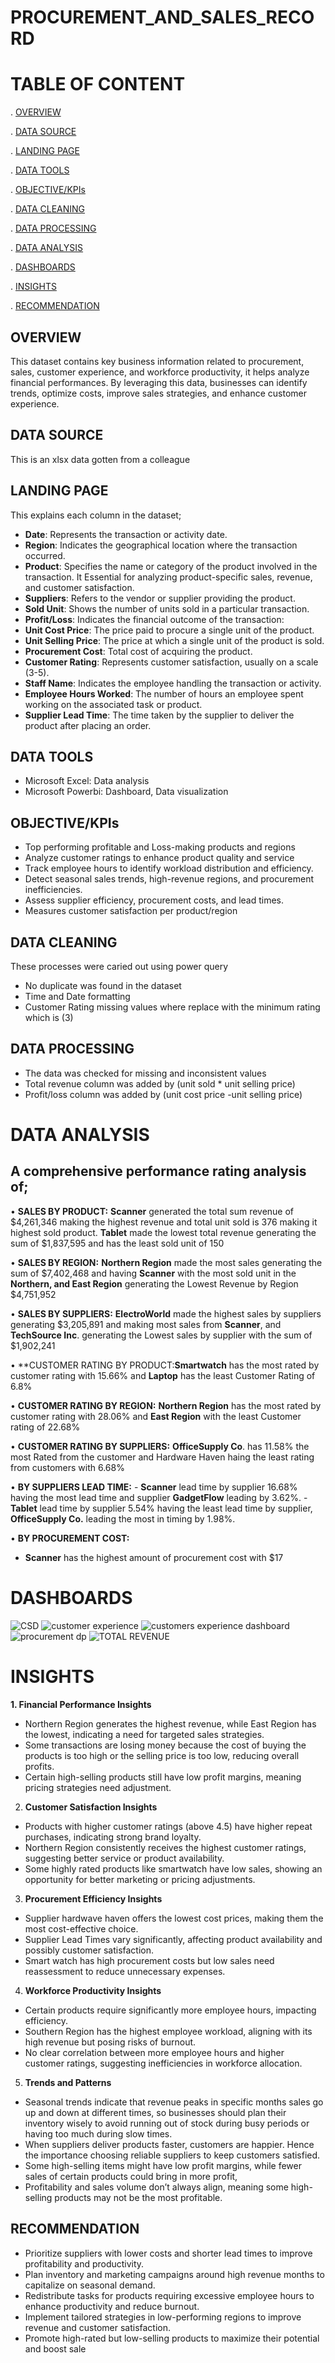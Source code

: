 # PROCUREMENT_AND_SALES_RECORD
# TABLE OF CONTENT
. [OVERVIEW](#overview)

. [DATA SOURCE](#data-source)

. [LANDING PAGE](#landing-page)

. [DATA TOOLS](#data-tools)

. [OBJECTIVE/KPIs](#objectivekpis)

. [DATA CLEANING](#data-cleaning)

. [DATA PROCESSING](#data-processing)

. [DATA ANALYSIS](#data-analysis)

. [DASHBOARDS](#dashboards)

. [INSIGHTS](#insights)

. [RECOMMENDATION](#recommendation)
## OVERVIEW
This dataset contains key business information related to procurement, sales, customer experience, and workforce productivity, it helps analyze financial performances. By leveraging this data, businesses can identify trends, optimize costs, improve sales strategies, and enhance customer experience.
## DATA SOURCE
This is an xlsx data gotten from a colleague 
## LANDING PAGE
This explains each column in the dataset;
-	**Date**: Represents the transaction or activity date.
-	**Region**: Indicates the geographical location where the transaction occurred.
-	**Product**: Specifies the name or category of the product involved in the transaction. It Essential for analyzing product-specific sales, revenue, and customer satisfaction.
-	**Suppliers**: Refers to the vendor or supplier providing the product.
- **Sold Unit**: Shows the number of units sold in a particular transaction.
- **Profit/Loss**: Indicates the financial outcome of the transaction:
- **Unit Cost Price**: The price paid to procure a single unit of the product.
- **Unit Selling Price**: The price at which a single unit of the product is sold.
-	**Procurement Cost**: Total cost of acquiring the product.
- **Customer Rating**: Represents customer satisfaction, usually on a scale (3-5).
- **Staff Name**: Indicates the employee handling the transaction or activity.
- **Employee Hours Worked**: The number of hours an employee spent working on the associated task or product.
- **Supplier Lead Time**: The time taken by the supplier to deliver the product after placing an order.
## DATA TOOLS
- Microsoft Excel: Data analysis
- Microsoft Powerbi: Dashboard, Data visualization 
## OBJECTIVE/KPIs
- Top performing profitable and Loss-making products and regions
- Analyze customer ratings to enhance product quality and service
- Track employee hours to identify workload distribution and efficiency.
- Detect seasonal sales trends, high-revenue regions, and procurement inefficiencies.
- Assess supplier efficiency, procurement costs, and lead times.
- Measures customer satisfaction per product/region
## DATA CLEANING
These processes were caried out using power query
- No duplicate was found in the dataset
- Time and Date formatting
- Customer Rating missing values where replace with the minimum rating which is (3)
## DATA PROCESSING
-	The data was checked for missing and inconsistent values
-	Total revenue column was added by (unit sold * unit selling price)
-	Profit/loss column was added by (unit cost price -unit selling price)
# DATA ANALYSIS
## A comprehensive performance rating analysis of;
•	**SALES BY PRODUCT:** **Scanner** generated the total sum revenue of $4,261,346 making the highest revenue and total unit sold is 376 making it highest sold product.  **Tablet** made the lowest total revenue generating the sum of $1,837,595 and has the least sold unit of 150

•	**SALES BY REGION:** **Northern Region** made the most sales generating the sum of $7,402,468 and having **Scanner** with the most sold unit in the **Northern, and East Region** generating the Lowest Revenue by Region $4,751,952

• **SALES BY SUPPLIERS:** **ElectroWorld** made the highest sales by suppliers generating $3,205,891 and making most sales from **Scanner**, and **TechSource Inc**. generating the Lowest sales by supplier with the sum of $1,902,241

•	**CUSTOMER RATING BY PRODUCT:**Smartwatch** has the most rated by customer rating with 15.66% and **Laptop** has the least Customer Rating of 6.8%

•	**CUSTOMER RATING BY REGION:** **Northern Region** has the most rated by customer rating with 28.06% and **East Region** with the least Customer rating of 22.68%

•	**CUSTOMER RATING BY SUPPLIERS:** **OfficeSupply Co**. has 11.58% the most Rated from the customer and Hardware Haven haing the least rating from customers with 6.68%

•	**BY SUPPLIERS LEAD TIME:**
    - **Scanner** lead time by supplier 16.68% having the most lead time and supplier **GadgetFlow** leading by 3.62%.
    - **Tablet** lead time by supplier 5.54% having the least lead time by supplier, **OfficeSupply Co.** leading the most in timing by 1.98%.

•	**BY PROCUREMENT COST:**
   - **Scanner** has the highest amount of procurement cost with $17
# DASHBOARDS
![CSD](https://github.com/user-attachments/assets/14c78be6-04bf-4dca-9632-22612a1cc64d)
![customer experience](https://github.com/user-attachments/assets/163da22b-6f73-4fc2-b598-1e41ed91fceb)
![customers experience dashboard](https://github.com/user-attachments/assets/6ea4b982-3687-41d4-827f-084d9d26c05c)
![procurement dp](https://github.com/user-attachments/assets/cf301cc4-ea60-4589-bb0f-3e864b3de669)
![TOTAL REVENUE](https://github.com/user-attachments/assets/ba5be7c3-5f93-47bf-a22e-15bd3710094d)





# INSIGHTS
**1.	Financial Performance Insights**
-	Northern Region generates the highest revenue, while East Region has the lowest, indicating a need for targeted sales strategies.
-	Some transactions are losing money because the cost of buying the products is too high or the selling price is too low, reducing overall profits.
-	Certain high-selling products still have low profit margins, meaning pricing strategies need adjustment.
2.	**Customer Satisfaction Insights**
-	Products with higher customer ratings (above 4.5) have higher repeat purchases, indicating strong brand loyalty.
-	Northern Region consistently receives the highest customer ratings, suggesting better service or product availability.
-	Some highly rated products like smartwatch have low sales, showing an opportunity for better marketing or pricing adjustments.
3.	**Procurement Efficiency Insights**
-	Supplier hardwave haven offers the lowest cost prices, making them the most cost-effective choice.
-	Supplier Lead Times vary significantly, affecting product availability and possibly customer satisfaction.
-	Smart watch has high procurement costs but low sales need reassessment to reduce unnecessary expenses.
4.	**Workforce Productivity Insights**
-	Certain products require significantly more employee hours, impacting efficiency.
-	Southern Region has the highest employee workload, aligning with its high revenue but posing risks of burnout.
-	No clear correlation between more employee hours and higher customer ratings, suggesting inefficiencies in workforce allocation.
5.	**Trends and Patterns**
-	Seasonal trends indicate that revenue peaks in specific months sales go up and down at different times, so businesses should plan their inventory wisely to avoid running out of stock during busy periods or having too much during slow times.
-	When suppliers deliver products faster, customers are happier. Hence the importance choosing reliable suppliers to keep customers satisfied.
-	Some high-selling items might have low profit margins, while fewer sales of certain products could bring in more profit,
-	Profitability and sales volume don’t always align, meaning some high-selling products may not be the most profitable.
## RECOMMENDATION 
-	Prioritize suppliers with lower costs and shorter lead times to improve profitability and productivity.
-	Plan inventory and marketing campaigns around high revenue months to capitalize on seasonal demand.
- Redistribute tasks for products requiring excessive employee hours to enhance productivity and reduce burnout.
- Implement tailored strategies in low-performing regions to improve revenue and customer satisfaction.
- Promote high-rated but low-selling products to maximize their potential and boost sale





